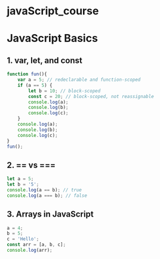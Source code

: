 # javaScript_course

# JavaScript Basics

## 1. var, let, and const

```js
function fun(){
    var a = 5; // redeclarable and function-scoped
    if (a == 5) {
        let b = 10; // block-scoped
        const c = 20; // block-scoped, not reassignable
        console.log(a);
        console.log(b);
        console.log(c);
    }
    console.log(a);
    console.log(b);
    console.log(c);
}
fun();
```

## 2. == vs ===

```js
let a = 5;
let b = '5';
console.log(a == b); // true
console.log(a === b); // false
```

## 3. Arrays in JavaScript

```js
a = 4;
b = 5;
c = 'Hello';
const arr = [a, b, c];
console.log(arr);
